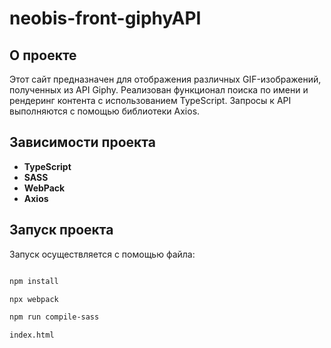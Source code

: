 # neobis-front-giphyAPI

## О проекте

Этот сайт предназначен для отображения различных GIF-изображений, полученных из API Giphy. Реализован функционал поиска по имени и рендеринг контента с использованием TypeScript. Запросы к API выполняются с помощью библиотеки Axios.

## Зависимости проекта

- **TypeScript**
- **SASS**
- **WebPack**
- **Axios**

## Запуск проекта

Запуск осуществляется с помощью файла:

```bash

npm install

npx webpack

npm run compile-sass

index.html

